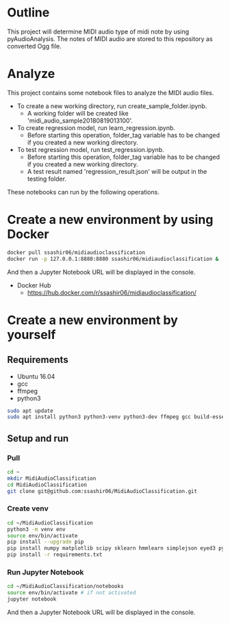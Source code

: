 # Outline
This project will determine MIDI audio type of midi note by using pyAudioAnalysis.
The notes of MIDI audio are stored to this repository as converted Ogg file.


# Analyze
This project contains some notebook files to analyze the MIDI audio files.

- To create a new working directory, run create_sample_folder.ipynb.
    - A working folder will be created like 'midi_audio_sample20180819013100'.
- To create regression model, run learn_regression.ipynb.
    - Before starting this operation, folder_tag variable has to be changed if you created a new working directory.
- To test regression model, run test_regression.ipynb.
    - Before starting this operation, folder_tag variable has to be changed if you created a new working directory.
    - A test result named 'regression_result.json' will be output in the testing folder.

These notebooks can run by the following operations.

# Create a new environment by using Docker
```bash
docker pull ssashir06/midiaudioclassification
docker run -p 127.0.0.1:8880:8880 ssashir06/midiaudioclassification &
```
And then a Jupyter Notebook URL will be displayed in the console.

- Docker Hub
    - https://hub.docker.com/r/ssashir06/midiaudioclassification/

# Create a new environment by yourself 
## Requirements
- Ubuntu 16.04
- gcc
- ffmpeg
- python3
```bash
sudo apt update
sudo apt install python3 python3-venv python3-dev ffmpeg gcc build-essential
```

## Setup and run
### Pull
```bash
cd ~
mkdir MidiAudioClassification 
cd MidiAudioClassification 
git clone git@github.com:ssashir06/MidiAudioClassification.git
```

### Create venv
```bash
cd ~/MidiAudioClassification
python3 -m venv env
source env/bin/activate
pip install --upgrade pip
pip install numpy matplotlib scipy sklearn hmmlearn simplejson eyed3 pydub
pip install -r requirements.txt
```

### Run Jupyter Notebook
```bash
cd ~/MidiAudioClassification/notebooks
source env/bin/activate # if not activated
jupyter notebook
```
And then a Jupyter Notebook URL will be displayed in the console.

